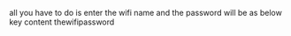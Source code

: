 all you have to do is enter the wifi name and the password will be as below
key content      thewifipassword